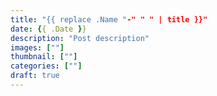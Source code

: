 ```yaml
---
title: "{{ replace .Name "-" " " | title }}"
date: {{ .Date }}
description: "Post description"
images: [""]
thumbnail: [""]
categories: [""]
draft: true
---
```

